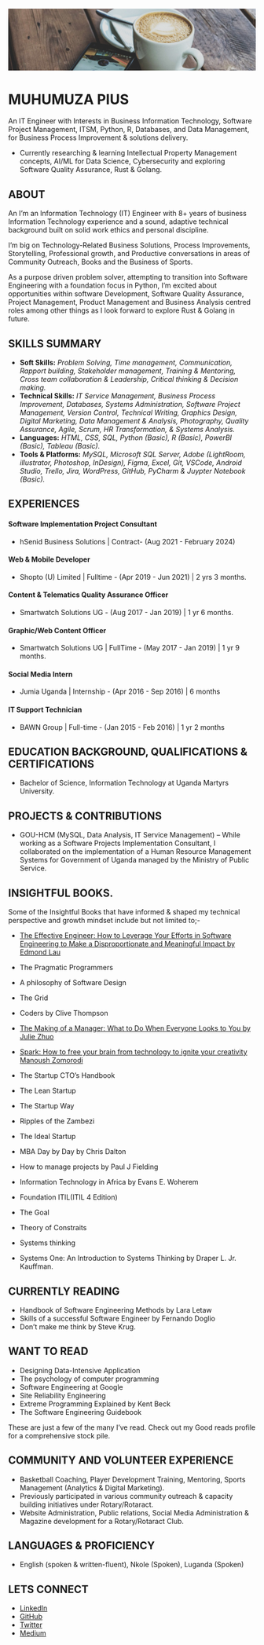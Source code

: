 ![piusnmuhumuza!](.github/piusnmuhumuza-cover.jpg)
# MUHUMUZA PIUS

An IT Engineer with Interests in Business Information Technology, Software Project Management, ITSM, Python, R, Databases, and Data Management, for Business Process Improvement & solutions delivery.
* Currently researching & learning Intellectual Property Management concepts, AI/ML for Data Science, Cybersecurity and exploring Software Quality Assurance, Rust & Golang.

## ABOUT

An I’m an lnformation Technology (IT) Engineer with 8+ years of business Information Technology experience and a sound, adaptive technical background built on solid work ethics and personal discipline. 

I’m big on Technology-Related Business Solutions, Process Improvements, Storytelling, Professional growth, and Productive conversations in areas of Community Outreach, Books and the Business of Sports.

As a purpose driven problem solver, attempting to transition into Software Engineering with a foundation focus in Python, I’m excited about opportunities within software Development, Software Quality Assurance, Project Management, Product Management and Business Analysis centred roles among other things as I look forward to explore Rust & Golang in future.

## SKILLS SUMMARY

* **Soft Skills:** _Problem Solving, Time management, Communication, Rapport building, Stakeholder management, Training & Mentoring, Cross team collaboration & Leadership, Critical thinking & Decision making._
* **Technical Skills:** _IT Service Management, Business Process Improvement, Databases, Systems Administration, Software Project Management, Version Control, Technical Writing, Graphics Design, Digital Marketing, Data Management & Analysis, Photography, Quality Assurance, Agile, Scrum, HR Transformation, & Systems Analysis._
* **Languages:** _HTML, CSS, SQL, Python (Basic), R (Basic), PowerBI (Basic), Tableau (Basic)._
* **Tools & Platforms:** _MySQL, Microsoft SQL Server, Adobe (LightRoom, illustrator, Photoshop, InDesign), Figma, Excel, Git, VSCode, Android Studio, Trello, Jira, WordPress, GitHub, PyCharm & Juypter Notebook (Basic)._


## EXPERIENCES

#### Software Implementation Project Consultant

* hSenid Business Solutions | Contract- (Aug 2021 - February 2024)

#### Web & Mobile Developer

* Shopto (U) Limited | Fulltime - (Apr 2019 - Jun 2021) | 2 yrs 3 months.

#### Content & Telematics Quality Assurance Officer

* Smartwatch Solutions UG - (Aug 2017 - Jan 2019) | 1 yr 6 months.

#### Graphic/Web Content Officer

* Smartwatch Solutions UG | FullTime - (May 2017 - Jan 2019) | 1 yr 9 months.

#### Social Media Intern

* Jumia Uganda | Internship - (Apr 2016 - Sep 2016) | 6 months

#### IT Support Technician

* BAWN Group | Full-time - (Jan 2015 - Feb 2016) | 1 yr 2 months

## EDUCATION BACKGROUND, QUALIFICATIONS & CERTIFICATIONS

* Bachelor of Science, Information Technology at Uganda Martyrs University.

## PROJECTS & CONTRIBUTIONS

- GOU-HCM (MySQL, Data Analysis, IT Service Management) – While working as a Software Projects Implementation Consultant, I collaborated on the implementation of a Human Resource Management Systems for Government of Uganda managed by the Ministry of Public Service.

## INSIGHTFUL BOOKS.

Some of the Insightful Books that have informed & shaped my technical perspective and growth mindset include but not limited to;-
- [The Effective Engineer: How to Leverage Your Efforts in Software Engineering to Make a Disproportionate and Meaningful Impact by Edmond Lau](https://www.goodreads.com/book/show/25238425-the-effective-engineer)

- The Pragmatic Programmers
- A philosophy of Software Design 
- The Grid
- Coders by Clive Thompson 
- [The Making of a Manager: What to Do When Everyone Looks to You by Julie Zhuo](https://www.goodreads.com/book/show/38821039-the-making-of-a-manager)
- [Spark: How to free your brain from technology to ignite your creativity
Manoush Zomorodi](https://www.goodreads.com/book/show/53886996-spark)
- The Startup CTO’s Handbook 
- The Lean Startup 
- The Startup Way
- Ripples of the Zambezi
- The Ideal Startup
- MBA Day by Day by Chris Dalton
- How to manage projects by Paul J Fielding 
- Information Technology in Africa by Evans E. Woherem
- Foundation ITIL(ITIL 4 Edition)
- The Goal
- Theory of Constraits
- Systems thinking
- Systems One: An Introduction to Systems Thinking by Draper L. Jr. Kauffman.

## CURRENTLY READING

- Handbook of Software Engineering Methods by Lara Letaw
- Skills of a successful Software Engineer by Fernando Doglio
- Don’t make me think by Steve Krug.

## WANT TO READ

- Designing Data-Intensive Application 
- The psychology of computer programming
- Software Engineering at Google
- Site Reliability Engineering 
- Extreme Programming Explained by Kent Beck
- The Software Engineering Guidebook

These are just a few of the many I’ve read. Check out my Good reads profile for a comprehensive stock pile.

## COMMUNITY AND VOLUNTEER EXPERIENCE

- Basketball Coaching, Player Development Training, Mentoring, Sports Management (Analytics & Digital Marketing).
- Previously participated in various community outreach & capacity building initiatives under Rotary/Rotaract.
- Website Administration, Public relations, Social Media Administration & Magazine development for a Rotary/Rotaract Club.

## LANGUAGES & PROFICIENCY

- English (spoken & written-fluent), Nkole (Spoken), Luganda (Spoken)

## LETS CONNECT

* [LinkedIn](https://www.linkedin.com/in/piusmwilson/)
* [GitHub](https://github.com/piusmwilson)
* [Twitter](https://twitter.com/piusmwilson)
* [Medium](https://piusmwilson.medium.com/)

<!--
**piusmwilson/piusmwilson** is a ✨ _special_ ✨ repository because its `README.md` (this file) appears on your GitHub profile.

Here are some ideas to get you started:

- 🔭 I’m currently working on ...
- 🌱 I’m currently learning ...
- 👯 I’m looking to collaborate on ...
- 🤔 I’m looking for help with ...
- 💬 Ask me about ...
- 📫 How to reach me: ...
- ⚡ Fun fact: ...

-->
